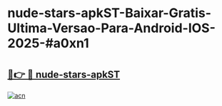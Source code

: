 # nude-stars-apkST-Baixar-Gratis-Ultima-Versao-Para-Android-IOS-2025-#a0xn1

# <h2><a href="https://ainizakaria.my?title=nude-stars-apkST&ref=22M">🔗👉 🔴 nude-stars-apkST</a></h2>

[![acn](https://github.com/user-attachments/assets/0f9c940e-d8b0-45ae-aac7-cd30a18b3e1c)](https://ainizakaria.my?title=nude-stars-apkST&ref=22M)

